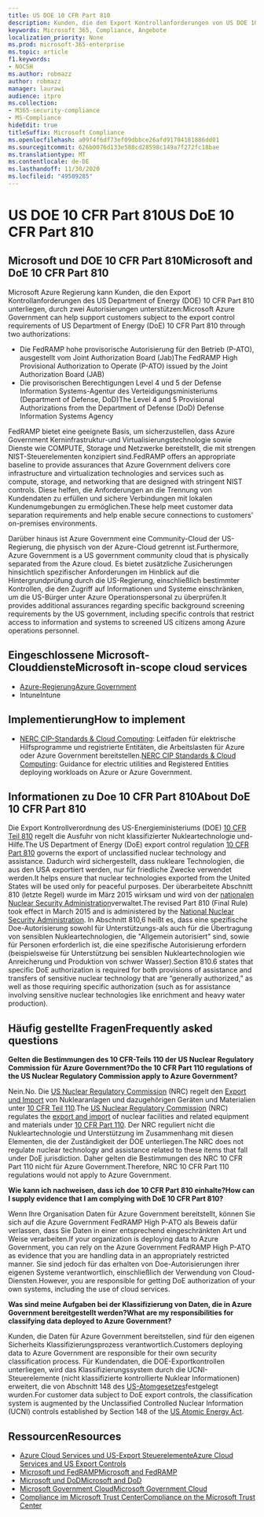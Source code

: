 ```yaml
---
title: US DOE 10 CFR Part 810
description: Kunden, die den Export Kontrollanforderungen von US DOE 10 CFR Part 810 unterliegen, können Azure Government verwenden.
keywords: Microsoft 365, Compliance, Angebote
localization_priority: None
ms.prod: microsoft-365-enterprise
ms.topic: article
f1.keywords:
- NOCSH
ms.author: robmazz
author: robmazz
manager: laurawi
audience: itpro
ms.collection:
- M365-security-compliance
- MS-Compliance
hideEdit: true
titleSuffix: Microsoft Compliance
ms.openlocfilehash: a09f4f6df73ef09dbbce26afd91704181886dd01
ms.sourcegitcommit: 626b0076d133e588cd28598c149a7f272fc18bae
ms.translationtype: MT
ms.contentlocale: de-DE
ms.lasthandoff: 11/30/2020
ms.locfileid: "49509285"
---
```

# <a name="us-doe-10-cfr-part-810"></a><span data-ttu-id="62ef3-104">US DOE 10 CFR Part 810</span><span class="sxs-lookup"><span data-stu-id="62ef3-104">US DoE 10 CFR Part 810</span></span>

## <a name="microsoft-and-doe-10-cfr-part-810"></a><span data-ttu-id="62ef3-105">Microsoft und DOE 10 CFR Part 810</span><span class="sxs-lookup"><span data-stu-id="62ef3-105">Microsoft and DoE 10 CFR Part 810</span></span>

<span data-ttu-id="62ef3-106">Microsoft Azure Regierung kann Kunden, die den Export Kontrollanforderungen des US Department of Energy (DOE) 10 CFR Part 810 unterliegen, durch zwei Autorisierungen unterstützen:</span><span class="sxs-lookup"><span data-stu-id="62ef3-106">Microsoft Azure Government can help support customers subject to the export control requirements of US Department of Energy (DoE) 10 CFR Part 810 through two authorizations:</span></span>

- <span data-ttu-id="62ef3-107">Die FedRAMP hohe provisorische Autorisierung für den Betrieb (P-ATO), ausgestellt vom Joint Authorization Board (Jab)</span><span class="sxs-lookup"><span data-stu-id="62ef3-107">The FedRAMP High Provisional Authorization to Operate (P-ATO) issued by the Joint Authorization Board (JAB)</span></span>
- <span data-ttu-id="62ef3-108">Die provisorischen Berechtigungen Level 4 und 5 der Defense Information Systems-Agentur des Verteidigungsministeriums (Department of Defense, DoD)</span><span class="sxs-lookup"><span data-stu-id="62ef3-108">The Level 4 and 5 Provisional Authorizations from the Department of Defense (DoD) Defense Information Systems Agency</span></span>

<span data-ttu-id="62ef3-109">FedRAMP bietet eine geeignete Basis, um sicherzustellen, dass Azure Government Kerninfrastruktur-und Virtualisierungstechnologie sowie Dienste wie COMPUTE, Storage und Netzwerke bereitstellt, die mit strengen NIST-Steuerelementen konzipiert sind.</span><span class="sxs-lookup"><span data-stu-id="62ef3-109">FedRAMP offers an appropriate baseline to provide assurances that Azure Government delivers core infrastructure and virtualization technologies and services such as compute, storage, and networking that are designed with stringent NIST controls.</span></span> <span data-ttu-id="62ef3-110">Diese helfen, die Anforderungen an die Trennung von Kundendaten zu erfüllen und sichere Verbindungen mit lokalen Kundenumgebungen zu ermöglichen.</span><span class="sxs-lookup"><span data-stu-id="62ef3-110">These help meet customer data separation requirements and help enable secure connections to customers’ on-premises environments.</span></span>

<span data-ttu-id="62ef3-111">Darüber hinaus ist Azure Government eine Community-Cloud der US-Regierung, die physisch von der Azure-Cloud getrennt ist.</span><span class="sxs-lookup"><span data-stu-id="62ef3-111">Furthermore, Azure Government is a US government community cloud that is physically separated from the Azure cloud.</span></span> <span data-ttu-id="62ef3-112">Es bietet zusätzliche Zusicherungen hinsichtlich spezifischer Anforderungen im Hinblick auf die Hintergrundprüfung durch die US-Regierung, einschließlich bestimmter Kontrollen, die den Zugriff auf Informationen und Systeme einschränken, um die US-Bürger unter Azure Operationspersonal zu überprüfen.</span><span class="sxs-lookup"><span data-stu-id="62ef3-112">It provides additional assurances regarding specific background screening requirements by the US government, including specific controls that restrict access to information and systems to screened US citizens among Azure operations personnel.</span></span>

## <a name="microsoft-in-scope-cloud-services"></a><span data-ttu-id="62ef3-113">Eingeschlossene Microsoft-Clouddienste</span><span class="sxs-lookup"><span data-stu-id="62ef3-113">Microsoft in-scope cloud services</span></span>

- [<span data-ttu-id="62ef3-114">Azure-Regierung</span><span class="sxs-lookup"><span data-stu-id="62ef3-114">Azure Government</span></span>](https://aka.ms/AzureCompliance)
- <span data-ttu-id="62ef3-115">Intune</span><span class="sxs-lookup"><span data-stu-id="62ef3-115">Intune</span></span>

## <a name="how-to-implement"></a><span data-ttu-id="62ef3-116">Implementierung</span><span class="sxs-lookup"><span data-stu-id="62ef3-116">How to implement</span></span>

- <span data-ttu-id="62ef3-117">[NERC CIP-Standards & Cloud Computing](https://aka.ms/AzureNERC): Leitfaden für elektrische Hilfsprogramme und registrierte Entitäten, die Arbeitslasten für Azure oder Azure Government bereitstellen.</span><span class="sxs-lookup"><span data-stu-id="62ef3-117">[NERC CIP Standards & Cloud Computing](https://aka.ms/AzureNERC): Guidance for electric utilities and Registered Entities deploying workloads on Azure or Azure Government.</span></span>

## <a name="about-doe-10-cfr-part-810"></a><span data-ttu-id="62ef3-118">Informationen zu Doe 10 CFR Part 810</span><span class="sxs-lookup"><span data-stu-id="62ef3-118">About DoE 10 CFR Part 810</span></span>

<span data-ttu-id="62ef3-119">Die Export Kontrollverordnung des US-Energieministeriums (DOE) [10 CFR Teil 810](https://www.govinfo.gov/content/pkg/FR-2015-02-23/pdf/2015-03479.pdf) regelt die Ausfuhr von nicht klassifizierter Nukleartechnologie und-Hilfe.</span><span class="sxs-lookup"><span data-stu-id="62ef3-119">The US Department of Energy (DoE) export control regulation [10 CFR Part 810](https://www.govinfo.gov/content/pkg/FR-2015-02-23/pdf/2015-03479.pdf) governs the export of unclassified nuclear technology and assistance.</span></span> <span data-ttu-id="62ef3-120">Dadurch wird sichergestellt, dass nukleare Technologien, die aus den USA exportiert werden, nur für friedliche Zwecke verwendet werden.</span><span class="sxs-lookup"><span data-stu-id="62ef3-120">It helps ensure that nuclear technologies exported from the United States will be used only for peaceful purposes.</span></span> <span data-ttu-id="62ef3-121">Der überarbeitete Abschnitt 810 (letzte Regel) wurde im März 2015 wirksam und wird von der [nationalen Nuclear Security Administration](https://www.energy.gov/nnsa/national-nuclear-security-administration)verwaltet.</span><span class="sxs-lookup"><span data-stu-id="62ef3-121">The revised Part 810 (Final Rule) took effect in March 2015 and is administered by the [National Nuclear Security Administration](https://www.energy.gov/nnsa/national-nuclear-security-administration).</span></span> <span data-ttu-id="62ef3-122">In Abschnitt 810,6 heißt es, dass eine spezifische Doe-Autorisierung sowohl für Unterstützungs-als auch für die Übertragung von sensiblen Nukleartechnologien, die "Allgemein autorisiert" sind, sowie für Personen erforderlich ist, die eine spezifische Autorisierung erfordern (beispielsweise für Unterstützung bei sensiblen Nukleartechnologien wie Anreicherung und Produktion von schwer Wasser).</span><span class="sxs-lookup"><span data-stu-id="62ef3-122">Section 810.6 states that specific DoE authorization is required for both provisions of assistance and transfers of sensitive nuclear technology that are “generally authorized,” as well as those requiring specific authorization (such as for assistance involving sensitive nuclear technologies like enrichment and heavy water production).</span></span>

## <a name="frequently-asked-questions"></a><span data-ttu-id="62ef3-123">Häufig gestellte Fragen</span><span class="sxs-lookup"><span data-stu-id="62ef3-123">Frequently asked questions</span></span>

<span data-ttu-id="62ef3-124">**Gelten die Bestimmungen des 10 CFR-Teils 110 der US Nuclear Regulatory Commission für Azure Government?**</span><span class="sxs-lookup"><span data-stu-id="62ef3-124">**Do the 10 CFR Part 110 regulations of the US Nuclear Regulatory Commission apply to Azure Government?**</span></span>

<span data-ttu-id="62ef3-125">Nein.</span><span class="sxs-lookup"><span data-stu-id="62ef3-125">No.</span></span> <span data-ttu-id="62ef3-126">Die [US Nuclear Regulatory Commission](https://www.nrc.gov/) (NRC) regelt den [Export und Import](https://www.nrc.gov/about-nrc/ip/export-import.html) von Nuklearanlagen und dazugehörigen Geräten und Materialien unter [10 CFR Teil 110](https://www.nrc.gov/reading-rm/doc-collections/cfr/part110/).</span><span class="sxs-lookup"><span data-stu-id="62ef3-126">The [US Nuclear Regulatory Commission](https://www.nrc.gov/) (NRC) regulates the [export and import](https://www.nrc.gov/about-nrc/ip/export-import.html) of nuclear facilities and related equipment and materials under [10 CFR Part 110](https://www.nrc.gov/reading-rm/doc-collections/cfr/part110/).</span></span> <span data-ttu-id="62ef3-127">Der NRC reguliert nicht die Nukleartechnologie und Unterstützung im Zusammenhang mit diesen Elementen, die der Zuständigkeit der DOE unterliegen.</span><span class="sxs-lookup"><span data-stu-id="62ef3-127">The NRC does not regulate nuclear technology and assistance related to these items that fall under DoE jurisdiction.</span></span> <span data-ttu-id="62ef3-128">Daher gelten die Bestimmungen des NRC 10 CFR Part 110 nicht für Azure Government.</span><span class="sxs-lookup"><span data-stu-id="62ef3-128">Therefore, NRC 10 CFR Part 110 regulations would not apply to Azure Government.</span></span>

<span data-ttu-id="62ef3-129">**Wie kann ich nachweisen, dass ich doe 10 CFR Part 810 einhalte?**</span><span class="sxs-lookup"><span data-stu-id="62ef3-129">**How can I supply evidence that I am complying with DoE 10 CFR Part 810?**</span></span>

<span data-ttu-id="62ef3-130">Wenn Ihre Organisation Daten für Azure Government bereitstellt, können Sie sich auf die Azure Government FedRAMP High P-ATO als Beweis dafür verlassen, dass Sie Daten in einer entsprechend eingeschränkten Art und Weise verarbeiten.</span><span class="sxs-lookup"><span data-stu-id="62ef3-130">If your organization is deploying data to Azure Government, you can rely on the Azure Government FedRAMP High P-ATO as evidence that you are handling data in an appropriately restricted manner.</span></span> <span data-ttu-id="62ef3-131">Sie sind jedoch für das erhalten von Doe-Autorisierungen ihrer eigenen Systeme verantwortlich, einschließlich der Verwendung von Cloud-Diensten.</span><span class="sxs-lookup"><span data-stu-id="62ef3-131">However, you are responsible for getting DoE authorization of your own systems, including the use of cloud services.</span></span>

<span data-ttu-id="62ef3-132">**Was sind meine Aufgaben bei der Klassifizierung von Daten, die in Azure Government bereitgestellt werden?**</span><span class="sxs-lookup"><span data-stu-id="62ef3-132">**What are my responsibilities for classifying data deployed to Azure Government?**</span></span>

<span data-ttu-id="62ef3-133">Kunden, die Daten für Azure Government bereitstellen, sind für den eigenen Sicherheits Klassifizierungsprozess verantwortlich.</span><span class="sxs-lookup"><span data-stu-id="62ef3-133">Customers deploying data to Azure Government are responsible for their own security classification process.</span></span> <span data-ttu-id="62ef3-134">Für Kundendaten, die DOE-Exportkontrollen unterliegen, wird das Klassifizierungssystem durch die UCNI-Steuerelemente (nicht klassifizierte kontrollierte Nuklear Informationen) erweitert, die von Abschnitt 148 des [US-Atomgesetzes](https://www.epa.gov/laws-regulations/summary-atomic-energy-act)festgelegt wurden.</span><span class="sxs-lookup"><span data-stu-id="62ef3-134">For customer data subject to DoE export controls, the classification system is augmented by the Unclassified Controlled Nuclear Information (UCNI) controls established by Section 148 of the [US Atomic Energy Act](https://www.epa.gov/laws-regulations/summary-atomic-energy-act).</span></span>

## <a name="resources"></a><span data-ttu-id="62ef3-135">Ressourcen</span><span class="sxs-lookup"><span data-stu-id="62ef3-135">Resources</span></span>

- [<span data-ttu-id="62ef3-136">Azure Cloud Services und US-Export Steuerelemente</span><span class="sxs-lookup"><span data-stu-id="62ef3-136">Azure Cloud Services and US Export Controls</span></span>](https://servicetrust.microsoft.com/ViewPage/TrustDocuments?command=Download&downloadType=Document&downloadId=c24c11f2-2cd4-444a-9160-19762855ad3a&docTab=6d000410-c9e9-11e7-9a91-892aae8839ad_FAQ_and_White_Papers)
- [<span data-ttu-id="62ef3-137">Microsoft und FedRAMP</span><span class="sxs-lookup"><span data-stu-id="62ef3-137">Microsoft and FedRAMP</span></span>](offering-fedramp.md)
- [<span data-ttu-id="62ef3-138">Microsoft und DoD</span><span class="sxs-lookup"><span data-stu-id="62ef3-138">Microsoft and DoD</span></span>](offering-dod-disa-l2-l4-l5.md)
- [<span data-ttu-id="62ef3-139">Microsoft Government Cloud</span><span class="sxs-lookup"><span data-stu-id="62ef3-139">Microsoft Government Cloud</span></span>](https://www.microsoft.com/enterprise/government)
- [<span data-ttu-id="62ef3-140">Compliance im Microsoft Trust Center</span><span class="sxs-lookup"><span data-stu-id="62ef3-140">Compliance on the Microsoft Trust Center</span></span>](https://www.microsoft.com/trust-center/compliance/compliance-overview)
